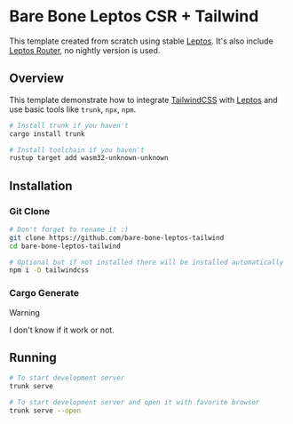 # Bare Bone Leptos CSR + Tailwind

This template created from scratch using stable [Leptos](https://leptos.dev/). 
It's also include [Leptos Router](https://crates.io/crates/leptos_router), no nightly version is used.

## Overview

This template demonstrate how to integrate [TailwindCSS](https://https://tailwindcss.com/) with [Leptos](https://leptos.dev/) 
and use basic tools like `trunk`, `npx`, `npm`.

```sh
# Install trunk if you haven't
cargo install trunk

# Install toolchain if you haven't
rustup target add wasm32-unknown-unknown
```

## Installation

### Git Clone

```sh
# Don't forget to rename it :)
git clone https://github.com/bare-bone-leptos-tailwind
cd bare-bone-leptos-tailwind

# Optional but if not installed there will be installed automatically
npm i -D tailwindcss
```

### Cargo Generate

> [!WARNING]
> I don't know if it work or not.

## Running

```sh
# To start development server
trunk serve

# To start development server and open it with favorite browser
trunk serve --open
```

